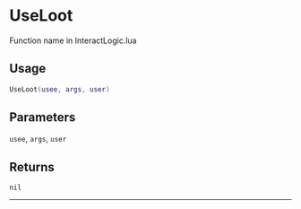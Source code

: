 # UseLoot
Function name in InteractLogic.lua
## Usage
```lua
UseLoot(usee, args, user)
```
## Parameters
`usee`, `args`, `user`
## Returns
`nil`

---